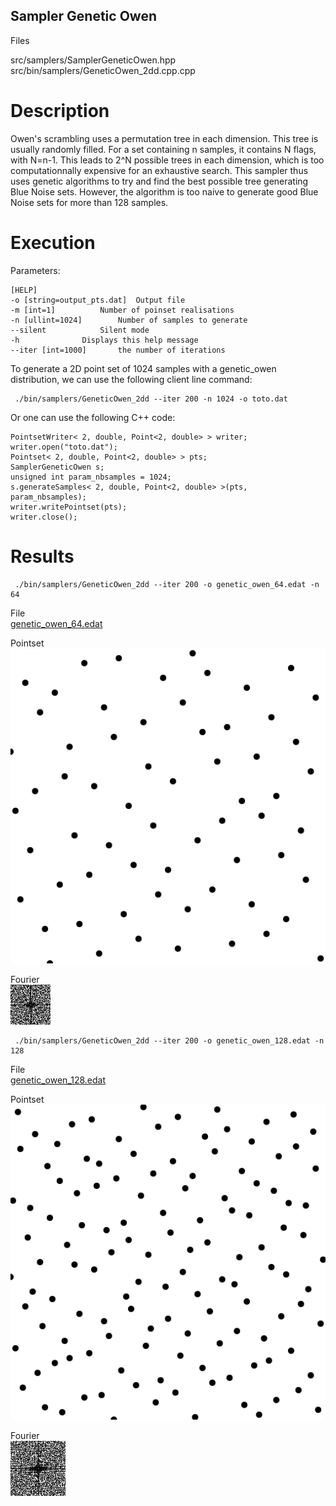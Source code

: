 Sampler Genetic Owen
--------------------

Files

src/samplers/SamplerGeneticOwen.hpp  
src/bin/samplers/GeneticOwen_2dd.cpp.cpp

Description
===========

Owen's scrambling uses a permutation tree in each dimension. This tree is usually randomly filled. For a set containing n samples, it contains N flags, with N=n-1. This leads to 2^N possible trees in each dimension, which is too computationnally expensive for an exhaustive search. This sampler thus uses genetic algorithms to try and find the best possible tree generating Blue Noise sets. However, the algorithm is too naive to generate good Blue Noise sets for more than 128 samples.

Execution
=========

Parameters:  

	[HELP]
	-o [string=output_pts.dat]	Output file
	-m [int=1]			Number of poinset realisations
	-n [ullint=1024]		Number of samples to generate
	--silent 			Silent mode
	-h 				Displays this help message
	--iter [int=1000]		the number of iterations
			

To generate a 2D point set of 1024 samples with a genetic_owen distribution, we can use the following client line command:

     ./bin/samplers/GeneticOwen_2dd --iter 200 -n 1024 -o toto.dat 

Or one can use the following C++ code:

    
    PointsetWriter< 2, double, Point<2, double> > writer;
    writer.open("toto.dat");
    Pointset< 2, double, Point<2, double> > pts;
    SamplerGeneticOwen s;
    unsigned int param_nbsamples = 1024;
    s.generateSamples< 2, double, Point<2, double> >(pts, param_nbsamples);
    writer.writePointset(pts);
    writer.close();
    			

Results
=======

     ./bin/samplers/GeneticOwen_2dd --iter 200 -o genetic_owen_64.edat -n 64 

File  
[genetic_owen_64.edat](data/genetic_owen/genetic_owen_64.edat)

Pointset  
[![](data/genetic_owen/genetic_owen_64.png)](data/genetic_owen/genetic_owen_64.png)

Fourier  
[![](data/genetic_owen/genetic_owen_64_fourier.png)](data/genetic_owen/genetic_owen_64_fourier.png)

     ./bin/samplers/GeneticOwen_2dd --iter 200 -o genetic_owen_128.edat -n 128 

File  
[genetic_owen_128.edat](data/genetic_owen/genetic_owen_128.edat)

Pointset  
[![](data/genetic_owen/genetic_owen_128.png)](data/genetic_owen/genetic_owen_128.png)

Fourier  
[![](data/genetic_owen/genetic_owen_128_fourier.png)](data/genetic_owen/genetic_owen_128_fourier.png)
